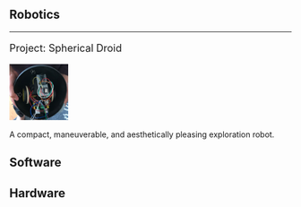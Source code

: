 <h2> Robotics </h2>
<hr>
<div content class="projects">
  <div content>
    <p style="font-size:18px"> Project: Spherical Droid </p>
    <img src="/assets/psd.jpg" width="105" height="100">
  </div>
  <div content>
    <p> A compact, maneuverable, and aesthetically pleasing exploration robot. </p>
  </div>
</div>

<h2> Software </h2>
<h2> Hardware </h2>
